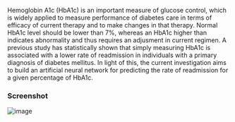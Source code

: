 Hemoglobin A1c (HbA1c) is an important measure of glucose control, which is widely applied to measure performance of diabetes care in terms of efficacy of current therapy and to make changes in that therapy. Normal HbA1c level should be lower than 7%, whereas an HbA1c higher than indicates abnormality and thus requires an adjusment in current regimen. A previous study has statistically shown that simply measuring HbA1c is associated with a lower rate of readmission in individuals with a primary diagnosis of diabetes mellitus. In light of this, the current investigation aims to build an artificial neural network for predicting the rate of readmission for a given percentage of HbA1c.
### Screenshot
![image](https://github.com/user-attachments/assets/2d16bf9c-2876-4730-add2-5a44d476b49d)
